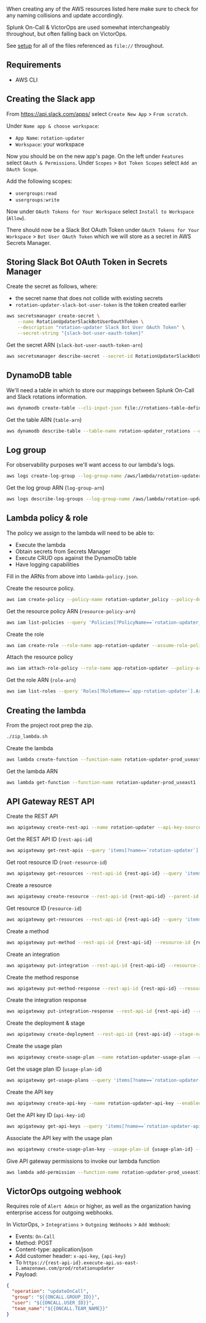 When creating any of the AWS resources listed here make sure to check for any
naming collisions and update accordingly.

Splunk On-Call & VictorOps are used somewhat interchangeably throughout, but
often falling back on VictorOps.

See [setup](../setup) for all of the files referenced as `file://` throughout.

## Requirements

- AWS CLI

## Creating the Slack app

From https://api.slack.com/apps/ select `Create New App` > `From scratch`.

Under `Name app & choose workspace`:
- `App Name`: `rotation-updater`
- `Workspace`: your workspace

Now you should be on the new app's page. On the left under `Features` select
`OAuth & Permissions`. Under `Scopes` > `Bot Token Scopes` select `Add an OAuth
Scope`.

Add the following scopes:
- `usergroups:read`
- `usergroups:write`

Now under `OAuth Tokens for Your Workspace` select `Install to Workspace` (`Allow`).

There should now be a Slack Bot OAuth Token under `OAuth Tokens for Your
Workspace` > `Bot User OAuth Token` which we will store as a secret in AWS
Secrets Manager.

## Storing Slack Bot OAuth Token in Secrets Manager

Create the secret as follows, where:
- the secret name that does not collide with existing secrets
- `rotation-updater-slack-bot-user-token` is the token created earlier
```sh
aws secretsmanager create-secret \
    --name RotationUpdaterSlackBotUserOauthToken \
    --description "rotation-updater Slack Bot User OAuth Token" \
    --secret-string "{slack-bot-user-oauth-token}"
```

Get the secret ARN (`slack-bot-user-oauth-token-arn`)
```sh
aws secretsmanager describe-secret --secret-id RotationUpdaterSlackBotUserOauthToken --query 'ARN' --output text
```

## DynamoDB table

We'll need a table in which to store our mappings between Splunk On-Call and
Slack rotations information.
```sh
aws dynamodb create-table --cli-input-json file://rotations-table-definition.json
```

Get the table ARN (`table-arn`)
```sh
aws dynamodb describe-table --table-name rotation-updater_rotations --query 'Table.TableArn' --output text
```

## Log group

For observability purposes we'll want access to our lambda's logs.
```sh
aws logs create-log-group --log-group-name /aws/lambda/rotation-updater-prod_useast1
```

Get the log group ARN (`log-group-arn`)
```sh
aws logs describe-log-groups --log-group-name /aws/lambda/rotation-updater-prod_useast1 --query 'logGroups[0].arn' --output text
```

## Lambda policy & role

The policy we assign to the lambda will need to be able to:
- Execute the lambda
- Obtain secrets from Secrets Manager
- Execute CRUD ops against the DynamoDb table
- Have logging capabilities

Fill in the ARNs from above into `lambda-policy.json`.

Create the resource policy.
```sh
aws iam create-policy --policy-name rotation-updater_policy --policy-document file://lambda-policy.json
```

Get the resource policy ARN (`resource-policy-arn`)
```sh
aws iam list-policies --query 'Policies[?PolicyName==`rotation-updater_policy`].Arn' --output text
```

Create the role
```sh
aws iam create-role --role-name app-rotation-updater --assume-role-policy-document file://assume-role-policy.json
```

Attach the resource policy
```sh
aws iam attach-role-policy --role-name app-rotation-updater --policy-arn  {resource-policy-arn}
```

Get the role ARN (`role-arn`)
```sh
aws iam list-roles --query 'Roles[?RoleName==`app-rotation-updater`].Arn' --output text
```

## Creating the lambda

From the project root prep the zip.
```sh
./zip_lambda.sh
```

Create the lambda
```sh
aws lambda create-function --function-name rotation-updater-prod_useast1 --zip-file fileb://path/to/lambda.zip --handler index.handler --runtime nodejs14.x --role {role-arn} --environment '{"Variables": {"ROTATIONS_TABLE": "rotation-updater_rotations", "SLACK_TOKEN_SECRET_NAME": "RotationUpdaterSlackBotUserOauthToken"}}'
```

Get the lambda ARN
```sh
aws lambda get-function --function-name rotation-updater-prod_useast1 --query 'Configuration.FunctionArn' --output text
```

## API Gateway REST API

Create the REST API
```sh
aws apigateway create-rest-api --name rotation-updater --api-key-source HEADER --endpoint-configuration='{"types":["REGIONAL"]}'
```

Get the REST API ID (`rest-api-id`)
```sh
aws apigateway get-rest-apis --query 'items[?name==`rotation-updater`].id' --output text
```

Get root resource ID (`root-resource-id`)
```sh
aws apigateway get-resources --rest-api-id {rest-api-id} --query 'items[?path==`/`].id' --output text
```

Create a resource
```sh
aws apigateway create-resource --rest-api-id {rest-api-id} --parent-id {root-resource-id} --path-part rotationupdater
```

Get resource ID (`resource-id`)
```sh
aws apigateway get-resources --rest-api-id {rest-api-id} --query 'items[?path==`/rotationupdater`].id' --output text
```

Create a method
```sh
aws apigateway put-method --rest-api-id {rest-api-id} --resource-id {resource-id} --http-method POST --authorization-type "NONE" --api-key-required
```

Create an integration
```sh
aws apigateway put-integration --rest-api-id {rest-api-id} --resource-id {resource-id} --http-method POST --integration-http-method POST --type AWS --uri arn:aws:apigateway:{region}:lambda:path/2015-03-31/functions/{lambda-arn}/invocations
```

Create the method response
```sh
aws apigateway put-method-response --rest-api-id {rest-api-id} --resource-id {resource-id} --http-method POST --status-code 200
```

Create the integration response
```sh
aws apigateway put-integration-response --rest-api-id {rest-api-id} --resource-id {resource-id} --http-method POST --status-code 200
```

Create the deployment & stage
```sh
aws apigateway create-deployment --rest-api-id {rest-api-id} --stage-name prod
```

Create the usage plan
```sh
aws apigateway create-usage-plan --name rotation-updater-usage-plan --api-stages '[{"apiId":"{rest-api-id}","stage":"prod"}]'
```

Get the usage plan ID (`usage-plan-id`)
```sh
aws apigateway get-usage-plans --query 'items[?name==`rotation-updater-usage-plan`].id' --output text
```

Create the API key
```sh
aws apigateway create-api-key --name rotation-updater-api-key --enabled
```

Get the API key ID (`api-key-id`)
```sh
aws apigateway get-api-keys --query 'items[?name==`rotation-updater-api-key`].id' --output text
```

Associate the API key with the usage plan
```sh
aws apigateway create-usage-plan-key --usage-plan-id {usage-plan-id} --key-id {api-key-id} --key-type "API_KEY"
```

Give API gateway permissions to invoke our lambda function
```sh
aws lambda add-permission --function-name rotation-updater-prod_useast1 --statement-id apigateway --action lambda:InvokeFunction --principal apigateway.amazonaws.com --source-arn "arn:aws:execute-api:us-east-1:{account-id}:{rest-api-id}/*/POST/rotationupdater"
```

## VictorOps outgoing webhook

Requires role of `Alert Admin` or higher, as well as the organization having enterprise access for outgoing webhooks.

In VictorOps, > `Integrations` > `Outgoing Webhooks` > `Add Webhook`:
- Events: `On-Call`
- Method: POST
- Content-type: application/json
- Add customer header: `x-api-key`, `{api-key}`
- To `https://{rest-api-id}.execute-api.us-east-1.amazonaws.com/prod/rotationupdater`
- Payload:
```json
{
  "operation": "updateOnCall",
  "group": "${{ONCALL.GROUP_ID}}",
  "user": "${{ONCALL.USER_ID}}",
  "team_name":"${{ONCALL.TEAM_NAME}}"
}
```
